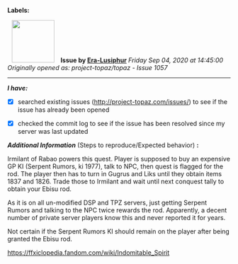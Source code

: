 **Labels:**



<a href="https://github.com/Era-Lusiphur"><img src="https://avatars0.githubusercontent.com/u/61239975?v=4" width="96" height="96" hspace="10"></img></a> **Issue by [Era-Lusiphur](https://github.com/Era-Lusiphur)**
_Friday Sep 04, 2020 at 14:45:00_
_Originally opened as: project-topaz/topaz - Issue 1057_

----

<!-- place 'x' mark between square [] brackets to checkmark box -->
**_I have:_**

- [x] searched existing issues (http://project-topaz.com/issues/) to see if the issue has already been opened
- [x] checked the commit log to see if the issue has been resolved since my server was last updated

**_Additional Information_** (Steps to reproduce/Expected behavior) **:** 

Irmilant of Rabao powers this quest. Player is supposed to buy an expensive GP KI (Serpent Rumors, ki 1977), talk to NPC, then quest is flagged for the rod. The player then has to turn in Gugrus and Liks until they obtain items 1837 and 1826. Trade those to Irmilant and wait until next conquest tally to obtain your Ebisu rod.

As it is on all un-modified DSP and TPZ servers, just getting Serpent Rumors and talking to the NPC twice rewards the rod. Apparently, a decent number of private server players know this and never reported it for years.

Not certain if the Serpent Rumors KI should remain on the player after being granted the Ebisu rod.

https://ffxiclopedia.fandom.com/wiki/Indomitable_Spirit
